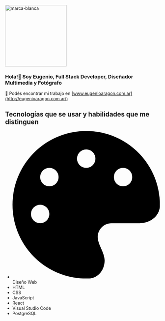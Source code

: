 <img src="https://user-images.githubusercontent.com/97991009/234075029-ff89ee90-67d8-4afa-b128-3a115f0234fd.png" alt="marca-blanca" width="200"/> 

### Hola!👋 Soy Eugenio, Full Stack Developer, Diseñador Multimedia y Fotógrafo

🔭 Podés encontrar mi trabajo en [www.eugenioaragon.com.ar](http://eugenioaragon.com.ar/)


## Tecnologías que se usar y habilidades que me distinguen

  - <svg xmlns="http://www.w3.org/2000/svg" viewBox="0 0 512 512"><!--! Font Awesome Pro 6.4.0 by @fontawesome - https://fontawesome.com License - https://fontawesome.com/license (Commercial License) Copyright 2023 Fonticons, Inc. --><path d="M512 256c0 .9 0 1.8 0 2.7c-.4 36.5-33.6 61.3-70.1 61.3H344c-26.5 0-48 21.5-48 48c0 3.4 .4 6.7 1 9.9c2.1 10.2 6.5 20 10.8 29.9c6.1 13.8 12.1 27.5 12.1 42c0 31.8-21.6 60.7-53.4 62c-3.5 .1-7 .2-10.6 .2C114.6 512 0 397.4 0 256S114.6 0 256 0S512 114.6 512 256zM128 288a32 32 0 1 0 -64 0 32 32 0 1 0 64 0zm0-96a32 32 0 1 0 0-64 32 32 0 1 0 0 64zM288 96a32 32 0 1 0 -64 0 32 32 0 1 0 64 0zm96 96a32 32 0 1 0 0-64 32 32 0 1 0 0 64z"/></svg>Diseño Web
  - <i class="fab fa-html5"></i> HTML
  - <i class="fab fa-css3"></i> CSS
  - <i class="fa fa-js"></i> JavaScript
  - <i class="fab fa-react"></i> React
  - <i class="fas fa-code"></i> Visual Studio Code
  - <i class="fas fa-database"></i> PostgreSQL
  


<!--
**euaragon/euaragon** is a ✨ _special_ ✨ repository because its `README.md` (this file) appears on your GitHub profile.

Here are some ideas to get you started:

-  I’m currently working on ...
- 🌱 I’m currently learning ...
- 👯 I’m looking to collaborate on ...
- 🤔 I’m looking for help with ...
- 💬 Ask me about ...
- 📫 How to reach me: ...
- 😄 Pronouns: ...
- ⚡ Fun fact: ...
-->
